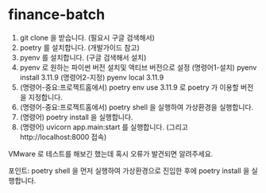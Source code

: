 ﻿# finance-batch
1. git clone 을 받습니다. (필요시 구글 검색해서)
2. poetry 를 설치합니다. (개발가이드 참고)
3. pyenv 를 설치합니다. (구글 검색해서 설치)
4. pyenv 로 원하는 파이썬 버전 설치및 액티브 버전으로 설정
   (명령어1-설치) pyenv install 3.11.9
   (명령어2-지정) pyenv local 3.11.9
6. (명령어-중요:프로젝트홈에서) poetry env use 3.11.9 로 poetry 가 이용할 버전을 지정합니다.
7. (명령어-중요:프로젝트홈에서) poetry shell 을 실행하여 가상환경을 실행합니다.
8. (명령어) poetry install 을 실행합니다.
9. (명령어) uvicorn app.main:start 를 실행합니다. (그리고 http://localhost:8000 접속)

VMware 로 테스트를 해보긴 했는데
혹시 오류가 발견되면 알려주세요.

포인트:
poetry shell 을 먼저 실행하여
가상환경으로 진입한 후에 poetry install 을 실행합니다.
